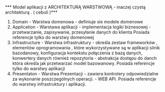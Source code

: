 *** Model aplikacji  z ARCHITEKTURĄ WARSTWOWĄ - inaczej czystą architekturą . ( cebuli )***

1. Domain - Warstwa domenowa - definiuje sie modele domenowe
2. Application - Warstawa aplikacji - implementacja logiki biznesowej - przetwarzanie, zapisywanie, przesyłanie danych do klienta
	Posiada referencje tylko do warstwy domenowej
3. Infrastructure - Warstwa infrastruktury - określa zestaw frameworków , elementów oprogramowania , które wykorzystywane są w aplikacji
	silnik bazodanowy, konfiguracja kontekstu połączenia z bazą danych, konwertery danych  również
	repozytoria - abstrakcja dostępu do danch  która określa jak przetwarzać model bazowanowy.
	Posiada referencje tylko do warstwy aplikacji
4. Presentaton - Warstwa Prezentacji - zawiera kontrolery odpowiedzialne za wykonanie poszczególnych 
	operacji. - WEB API.
	Posiada referencje do warstwy infrastruktury i aplikacji. 

